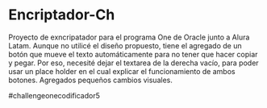 # Encriptador-Ch
Proyecto de exncripatador para el programa One de Oracle junto a Alura Latam. 
Aunque no utilicé el diseño propuesto, tiene el agregado de un botón que mueve el texto automáticamente para no tener que hacer copiar y pegar. Por eso, necesité dejar el textarea de la derecha vacío, para poder usar un place holder en el cual explicar el funcionamiento de ambos botones. 
Agregados pequeños cambios visuales. 

#challengeonecodificador5
